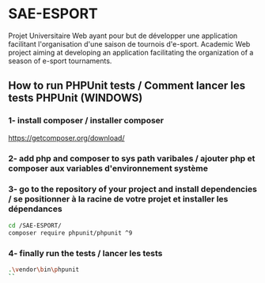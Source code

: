 # SAE-ESPORT

 Projet Universitaire Web ayant pour but de développer une application facilitant l'organisation d'une saison de tournois d'e-sport.
 Academic Web project aiming at developing an application facilitating the organization of a season of e-sport tournaments.

## How to run PHPUnit tests / Comment lancer les tests PHPUnit (WINDOWS)

### 1- install composer / installer composer

<https://getcomposer.org/download/>

### 2- add php and composer to sys path varibales / ajouter php et composer aux variables d'environnement système

### 3- go to the repository of your project and install dependencies / se positionner à la racine de votre projet et installer les dépendances

 ```sh
 cd /SAE-ESPORT/
 composer require phpunit/phpunit ^9
 ```

### 4- finally run the tests / lancer les tests

 ```sh
 .\vendor\bin\phpunit 
 ``
